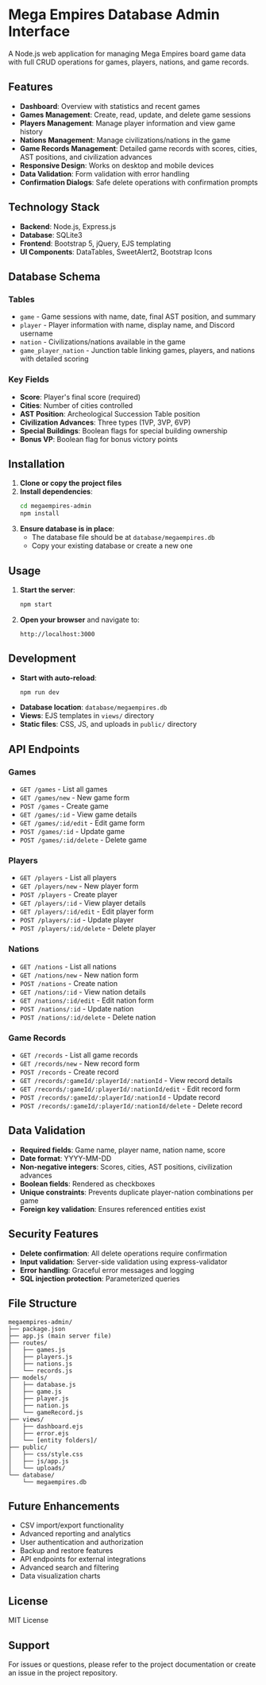 # Mega Empires Database Admin Interface

A Node.js web application for managing Mega Empires board game data with full CRUD operations for games, players, nations, and game records.

## Features

- **Dashboard**: Overview with statistics and recent games
- **Games Management**: Create, read, update, and delete game sessions
- **Players Management**: Manage player information and view game history
- **Nations Management**: Manage civilizations/nations in the game
- **Game Records Management**: Detailed game records with scores, cities, AST positions, and civilization advances
- **Responsive Design**: Works on desktop and mobile devices
- **Data Validation**: Form validation with error handling
- **Confirmation Dialogs**: Safe delete operations with confirmation prompts

## Technology Stack

- **Backend**: Node.js, Express.js
- **Database**: SQLite3
- **Frontend**: Bootstrap 5, jQuery, EJS templating
- **UI Components**: DataTables, SweetAlert2, Bootstrap Icons

## Database Schema

### Tables
- `game` - Game sessions with name, date, final AST position, and summary
- `player` - Player information with name, display name, and Discord username
- `nation` - Civilizations/nations available in the game
- `game_player_nation` - Junction table linking games, players, and nations with detailed scoring

### Key Fields
- **Score**: Player's final score (required)
- **Cities**: Number of cities controlled
- **AST Position**: Archeological Succession Table position
- **Civilization Advances**: Three types (1VP, 3VP, 6VP)
- **Special Buildings**: Boolean flags for special building ownership
- **Bonus VP**: Boolean flag for bonus victory points

## Installation

1. **Clone or copy the project files**
2. **Install dependencies**:
   ```bash
   cd megaempires-admin
   npm install
   ```
3. **Ensure database is in place**:
   - The database file should be at `database/megaempires.db`
   - Copy your existing database or create a new one

## Usage

1. **Start the server**:
   ```bash
   npm start
   ```
2. **Open your browser** and navigate to:
   ```
   http://localhost:3000
   ```

## Development

- **Start with auto-reload**:
  ```bash
  npm run dev
  ```
- **Database location**: `database/megaempires.db`
- **Views**: EJS templates in `views/` directory
- **Static files**: CSS, JS, and uploads in `public/` directory

## API Endpoints

### Games
- `GET /games` - List all games
- `GET /games/new` - New game form
- `POST /games` - Create game
- `GET /games/:id` - View game details
- `GET /games/:id/edit` - Edit game form
- `POST /games/:id` - Update game
- `POST /games/:id/delete` - Delete game

### Players
- `GET /players` - List all players
- `GET /players/new` - New player form
- `POST /players` - Create player
- `GET /players/:id` - View player details
- `GET /players/:id/edit` - Edit player form
- `POST /players/:id` - Update player
- `POST /players/:id/delete` - Delete player

### Nations
- `GET /nations` - List all nations
- `GET /nations/new` - New nation form
- `POST /nations` - Create nation
- `GET /nations/:id` - View nation details
- `GET /nations/:id/edit` - Edit nation form
- `POST /nations/:id` - Update nation
- `POST /nations/:id/delete` - Delete nation

### Game Records
- `GET /records` - List all game records
- `GET /records/new` - New record form
- `POST /records` - Create record
- `GET /records/:gameId/:playerId/:nationId` - View record details
- `GET /records/:gameId/:playerId/:nationId/edit` - Edit record form
- `POST /records/:gameId/:playerId/:nationId` - Update record
- `POST /records/:gameId/:playerId/:nationId/delete` - Delete record

## Data Validation

- **Required fields**: Game name, player name, nation name, score
- **Date format**: YYYY-MM-DD
- **Non-negative integers**: Scores, cities, AST positions, civilization advances
- **Boolean fields**: Rendered as checkboxes
- **Unique constraints**: Prevents duplicate player-nation combinations per game
- **Foreign key validation**: Ensures referenced entities exist

## Security Features

- **Delete confirmation**: All delete operations require confirmation
- **Input validation**: Server-side validation using express-validator
- **Error handling**: Graceful error messages and logging
- **SQL injection protection**: Parameterized queries

## File Structure

```
megaempires-admin/
├── package.json
├── app.js (main server file)
├── routes/
│   ├── games.js
│   ├── players.js
│   ├── nations.js
│   └── records.js
├── models/
│   ├── database.js
│   ├── game.js
│   ├── player.js
│   ├── nation.js
│   └── gameRecord.js
├── views/
│   ├── dashboard.ejs
│   ├── error.ejs
│   └── [entity folders]/
├── public/
│   ├── css/style.css
│   ├── js/app.js
│   └── uploads/
└── database/
    └── megaempires.db
```

## Future Enhancements

- CSV import/export functionality
- Advanced reporting and analytics
- User authentication and authorization
- Backup and restore features
- API endpoints for external integrations
- Advanced search and filtering
- Data visualization charts

## License

MIT License

## Support

For issues or questions, please refer to the project documentation or create an issue in the project repository.
